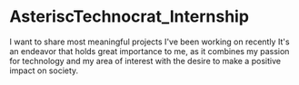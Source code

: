 # AsteriscTechnocrat_Internship
I want to share  most meaningful projects I've been working on recently
It's an endeavor that holds great importance to me, as it combines my passion for technology and my area of interest with the desire to make a positive impact on society.
